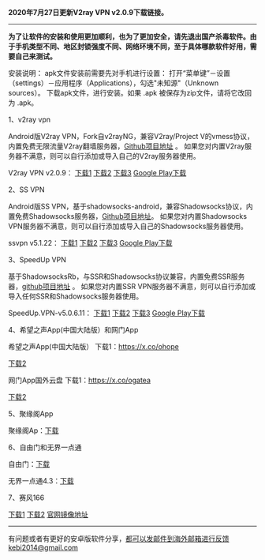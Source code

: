 **2020年7月27日更新V2ray VPN v2.0.9下载链接。**

***

**为了让软件的安装和使用更加顺利，也为了更加安全，请先退出国产杀毒软件。由于手机类型不同、地区封锁强度不同、网络环境不同，至于具体哪款软件好用，需要自己来测试。**

安装说明：
apk文件安装前需要先对手机进行设置： 打开“菜单键”－设置（settings）－应用程序（Applications），勾选"未知源"（Unknown sources）。
下载apk文件，进行安装。如果 .apk 被保存为zip文件，请将它改回为 .apk。

1、v2ray vpn

Android版V2ray VPN，Fork自v2rayNG，兼容V2ray/Project V的vmess协议，内置免费无限流量V2ray翻墙服务器，[Github项目地址](https://github.com/bannedbook/v2ray.vpn/releases) 。 如果您对内置V2ray服务器不满意，则可以自行添加或导入自己的V2ray服务器使用。

V2ray VPN v2.0.9：
[下载1](http://tr1.freedown7.club/html/2020727/v2ray.vpn-v2.0.9.apk) 
[下载2](http://45.32.39.221/v2ray.vpn-universal-release.apk) 
[下载3](http://173.0.55.67/html/2020727/v2ray.vpn-v2.0.9.apk) 
[Google Play下载](https://play.google.com/store/apps/details?id=free.shadowsocks.proxy.VPN)

2、SS VPN

Android版SS VPN，基于shadowsocks-android，兼容Shadowsocks协议，内置免费Shadowsocks服务器，[Github项目地址](https://github.com/bannedbook/ssvpn/releases)。 如果您对内置Shadowsocks VPN服务器不满意，则可以自行添加或导入自己的Shadowsocks服务器使用。

ssvpn v5.1.22：
[下载1](http://tr1.freedown7.club/html/2020727/ssvpn-v5.1.22.apk) 
[下载2](http://45.32.39.221/ssvpn-universal.apk)
[下载3](http://173.0.55.67/html/2020727/ssvpn-v5.1.22.apk) 
[Google Play下载](https://play.google.com/store/apps/details?id=free.shadowsocks.proxy.VPN)

3、SpeedUp VPN

基于ShadowsocksRb，与SSR和Shadowsocks协议兼容，内置免费SSR服务器，[github项目地址](https://github.com/bannedbook/SpeedUp.VPN/releases) 。 如果您对内置SSR VPN服务器不满意，则可以自行添加或导入任何SSR和Shadowsocks服务器使用。

SpeedUp.VPN-v5.0.6.11：
[下载1](http://tr1.freedown7.club/html/2020727/SpeedUp.VPN-v5.0.6.11.apk) 
[下载2](http://45.32.39.221/SpeedUp.VPN.apk)
[下载3](http://173.0.55.67/html/2020727/SpeedUp.VPN-v5.0.6.11.apk) 
[Google Play下载](https://play.google.com/store/apps/details?id=free.ssr.proxy.SpeedUp.VPN) 


4、希望之声App(中国大陆版）和网门App

希望之声App(中国大陆版） 下载1：https://x.co/ohope  

[下载2](http://tr1.freedown7.club/html/smallsoftware/oHopea.apk)

网门App国外云盘 下载1：https://x.co/ogatea 

[下载2](http://tr1.freedown7.club/html/smallsoftware/oGatea.apk)

5、聚缘阁App

聚缘阁Ap：[下载](http://tr1.freedown7.club/html/smallsoftware/jyg.apk) 

6、自由门和无界一点通

自由门：[下载](http://tr1.freedown7.club/html/smallsoftware/fgma.apk)

无界一点通4.3：[下载](http://tr1.freedown7.club/html/smallsoftware/um4.1.apk) 

7、赛风166  

[下载1](http://www.freedown8.xyz/lib1/PsiphonAndroid.apk) 
[下载2](https://s3.amazonaws.com/psiphon/web/mjr4-p23r-puwl/PsiphonAndroid.apk) 
[官网镜像地址](https://s3.amazonaws.com/psiphon/web/mjr4-p23r-puwl/zh/download.html) 


***

有问题或者有更好的安卓版软件分享，都可以发邮件到海外邮箱进行反馈kebi2014@gmail.com